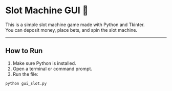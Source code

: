 # Slot Machine GUI 🎰

This is a simple slot machine game made with Python and Tkinter.  
You can deposit money, place bets, and spin the slot machine.

---

## How to Run

1. Make sure Python is installed.
2. Open a terminal or command prompt.
3. Run the file:

```bash
python gui_slot.py

